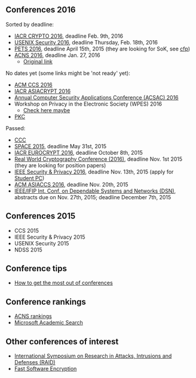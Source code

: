Conferences 2016 
-----------------

Sorted by deadline:

 - [IACR CRYPTO 2016](https://www.iacr.org/conferences/crypto2016/), deadline Feb. 9th, 2016
 - [USENIX Security 2016](https://www.usenix.org/conference/usenixsecurity16), deadline Thursday, Feb. 18th, 2016
 - [PETS 2016](https://petsymposium.org/2016/), deadline April 15th, 2015 (they are looking for SoK, see [cfp](https://petsymposium.org/2016/cfp.php))
 - [ACNS 2016](http://acns2016.sccs.surrey.ac.uk/), deadline Jan. 27, 2016
   + [Original link](http://icsd.i2r.a-star.edu.sg/staff/jianying/acns_home/)

No dates yet (some links might be 'not ready' yet):

 - [ACM CCS 2016](http://www.sigsac.org/ccs/CCS2016)
 - [IACR ASIACRYPT 2016](https://www.iacr.org/meetings/asiacrypt/)
 - [Annual Computer Security Applications Conference (ACSAC) 2016](https://www.acsac.org/about/)
 - Workshop on Privacy in the Electronic Society (WPES) 2016
   + [Check here maybe](http://www.wikicfp.com/cfp/program?id=3147)
 - [PKC](https://www.iacr.org/meetings/pkc/)

Passed: 

 - [CCC](https://events.ccc.de/)
 - [SPACE 2015](http://cse.iitkgp.ac.in/conf/SPACE2015/), deadline May 31st, 2015
 - [IACR EUROCRYPT 2016](http://ist.ac.at/eurocrypt2016/), deadline October 8th, 2015
 - [Real World Cryptography Conference (2016)](http://www.realworldcrypto.com/rwc2016), deadline Nov. 1st 2015 (they are looking for position papers)
 - [IEEE Security & Privacy 2016](http://www.ieee-security.org/TC/SP2016/index.html), deadline Nov. 13th, 2015 (apply for [Student PC](http://www.ieee-security.org/TC/SP2016/studentpc.html))
 - [ACM ASIACCS 2016](http://meeting.xidian.edu.cn/conference/AsiaCCS2016/calls.html), deadline Nov. 20th, 2015
 - [IEEE/IFIP Int. Conf. on Dependable Systems and Networks (DSN)](http://www.dsn.org/), abstracts due on Nov. 27th, 2015; deadline December 7th, 2015

Conferences 2015
----------------

 - CCS 2015
 - IEEE Security & Privacy 2015
 - USENIX Security 2015
 - NDSS 2015


Conference tips
---------------

 - [How to get the most out of conferences](http://scottberkun.com/essays/24-how-to-get-the-most-out-of-conferences/)

Conference rankings
-------------------

 - [ACNS rankings](http://icsd.i2r.a-star.edu.sg/staff/jianying/conference-ranking.html)
 - [Microsoft Academic Search](http://academic.research.microsoft.com/RankList?entitytype=3&topdomainid=2&subdomainid=2&last=0)


Other conferences of interest
-----------------------------
 
 - [International Symposium on Research in Attacks, Intrusions and Defenses (RAID)](http://www.raid-symposium.org/)
 - [Fast Software Encryption](https://www.iacr.org/meetings/fse/) 
